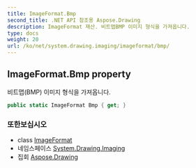 ```yaml
---
title: ImageFormat.Bmp
second_title: .NET API 참조용 Aspose.Drawing
description: ImageFormat 재산. 비트맵BMP 이미지 형식을 가져옵니다.
type: docs
weight: 20
url: /ko/net/system.drawing.imaging/imageformat/bmp/
---
```

## ImageFormat.Bmp property

비트맵(BMP) 이미지 형식을 가져옵니다.

```csharp
public static ImageFormat Bmp { get; }
```

### 또한보십시오

* class [ImageFormat](../)
* 네임스페이스 [System.Drawing.Imaging](../../imageformat/)
* 집회 [Aspose.Drawing](../../../)


